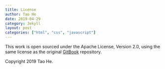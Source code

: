 ```yaml
---
title: License
author: Tao He
date: 2019-04-29
category: Jekyll
layout: post
categories: ["html", "css", "javascript"]
---
```


This work is open sourced under the Apache License, Version 2.0, using the
same license as the original [GitBook](https://github.com/GitbookIO/gitbook) repository.

Copyright 2019 Tao He.
